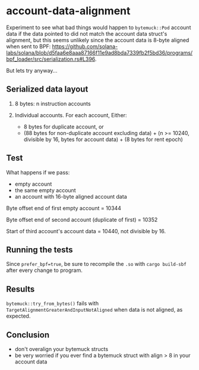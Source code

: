 # account-data-alignment

Experiment to see what bad things would happen to `bytemuck::Pod` account data if the data pointed to did not match the account data struct's alignment, but this seems unlikely since the account data is 8-byte aligned when sent to BPF: https://github.com/solana-labs/solana/blob/d5faa6e8aaa87166f11e9ad8bda7339fb2f5bd36/programs/bpf_loader/src/serialization.rs#L396.

But lets try anyway...

## Serialized data layout

1. 8 bytes: n instruction accounts

2. Individual accounts. For each account, Either:
    - 8 bytes for duplicate account, or
    - (88 bytes for non-duplicate account excluding data) + (n >= 10240, divisible by 16, bytes for account data) + (8 bytes for rent epoch)

## Test

What happens if we pass:
- empty account
- the same empty account
- an account with 16-byte aligned account data

Byte offset end of first empty account = 10344

Byte offset end of second account (duplicate of first) = 10352

Start of third account's account data = 10440, not divisible by 16.

## Running the tests

Since `prefer_bpf=true`, be sure to recompile the `.so` with `cargo build-sbf` after every change to program.

## Results

`bytemuck::try_from_bytes()` fails with `TargetAlignmentGreaterAndInputNotAligned` when data is not aligned, as expected.

## Conclusion

- don't overalign your bytemuck structs
- be very worried if you ever find a bytemuck struct with align > 8 in your account data
